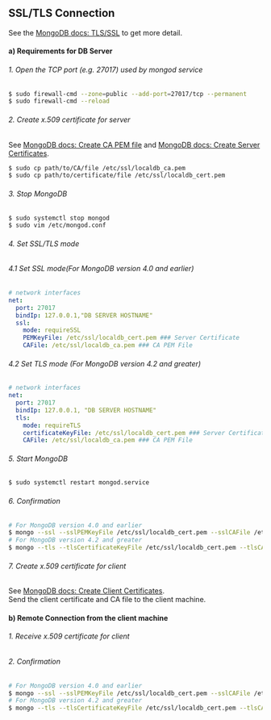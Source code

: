 ## SSL/TLS Connection

See the [MongoDB docs: TLS/SSL](https://docs.mongodb.com/manual/tutorial/configure-ssl/) to get more detail.

#### a) Requirements for DB Server

###### 1. Open the TCP port (e.g. 27017) used by mongod service

```bash
$ sudo firewall-cmd --zone=public --add-port=27017/tcp --permanent
$ sudo firewall-cmd --reload
```

###### 2. Create x.509 certificate for server

See
[MongoDB docs: Create CA PEM file](https://docs.mongodb.com/manual/appendix/security/appendixA-openssl-ca/)
and
[MongoDB docs: Create Server Certificates](https://docs.mongodb.com/manual/appendix/security/appendixB-openssl-server/#appendix-server-certificate).

```bash
$ sudo cp path/to/CA/file /etc/ssl/localdb_ca.pem
$ sudo cp path/to/certificate/file /etc/ssl/localdb_cert.pem
```

###### 3. Stop MongoDB

```bash
$ sudo systemctl stop mongod
$ sudo vim /etc/mongod.conf
```

###### 4. Set SSL/TLS mode

###### 4.1 Set SSL mode(For MongoDB version 4.0 and earlier)

```yaml
# network interfaces
net:
  port: 27017
  bindIp: 127.0.0.1,"DB SERVER HOSTNAME"
  ssl:
    mode: requireSSL
    PEMKeyFile: /etc/ssl/localdb_cert.pem ### Server Certificate
    CAFile: /etc/ssl/localdb_ca.pem ### CA PEM File
```

###### 4.2 Set TLS mode (For MongoDB version 4.2 and greater)

```yaml
# network interfaces
net:
  port: 27017
  bindIp: 127.0.0.1, "DB SERVER HOSTNAME"
  tls:
    mode: requireTLS
    certificateKeyFile: /etc/ssl/localdb_cert.pem ### Server Certificate
    CAFile: /etc/ssl/localdb_ca.pem ### CA PEM File
```

###### 5. Start MongoDB

```bash
$ sudo systemctl restart mongod.service
```

###### 6. Confirmation

```bash
# For MongoDB version 4.0 and earlier
$ mongo --ssl --sslPEMKeyFile /etc/ssl/localdb_cert.pem --sslCAFile /etc/ssl/localdb_ca.pem --sslAllowInvalidHostnames --port 27017
# For MongoDB version 4.2 and greater
$ mongo --tls --tlsCertificateKeyFile /etc/ssl/localdb_cert.pem --tlsCAFile /etc/ssl/localdb_ca.pem --tlsAllowInvalidHostnames --port 27017
```

###### 7. Create x.509 certificate for client

See [MongoDB docs: Create Client Certificates](https://docs.mongodb.com/manual/appendix/security/appendixC-openssl-client/#appendix-client-certificate).<br>
Send the client certificate and CA file to the client machine.

#### b) Remote Connection from the client machine

###### 1. Receive x.509 certificate for client

###### 2. Confirmation

```bash
# For MongoDB version 4.0 and earlier
$ mongo --ssl --sslPEMKeyFile /etc/ssl/localdb_cert.pem --sslCAFile /etc/ssl/localdb_ca.pem --sslAllowInvalidHostnames --port 27017 --host "DB SERVER HOSTNAME"
# For MongoDB version 4.2 and greater
$ mongo --tls --tlsCertificateKeyFile /etc/ssl/localdb_cert.pem --tlsCAFile /etc/ssl/localdb_ca.pem --tlsAllowInvalidHostnames --port 27017 --host "DB SERVER HOSTNAME"
```


